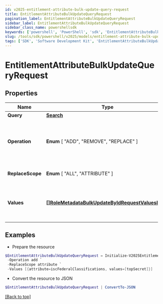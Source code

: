 ```yaml
---
id: v2025-entitlement-attribute-bulk-update-query-request
title: EntitlementAttributeBulkUpdateQueryRequest
pagination_label: EntitlementAttributeBulkUpdateQueryRequest
sidebar_label: EntitlementAttributeBulkUpdateQueryRequest
sidebar_class_name: powershellsdk
keywords: ['powershell', 'PowerShell', 'sdk', 'EntitlementAttributeBulkUpdateQueryRequest', 'V2025EntitlementAttributeBulkUpdateQueryRequest'] 
slug: /tools/sdk/powershell/v2025/models/entitlement-attribute-bulk-update-query-request
tags: ['SDK', 'Software Development Kit', 'EntitlementAttributeBulkUpdateQueryRequest', 'V2025EntitlementAttributeBulkUpdateQueryRequest']
---
```



# EntitlementAttributeBulkUpdateQueryRequest

## Properties

Name | Type | Description | Notes
------------ | ------------- | ------------- | -------------
**Query** | [**Search**](search) |  | [optional] 
**Operation** |  **Enum** [  "ADD",    "REMOVE",    "REPLACE" ] | Operation to perform on the attributes in the bulk update request. | [optional] 
**ReplaceScope** |  **Enum** [  "ALL",    "ATTRIBUTE" ] | The choice of update scope. | [optional] 
**Values** | [**[]RoleMetadataBulkUpdateByIdRequestValuesInner**](role-metadata-bulk-update-by-id-request-values-inner) | The metadata to be updated, including attribute and values. | [optional] 

## Examples

- Prepare the resource
```powershell
$EntitlementAttributeBulkUpdateQueryRequest = Initialize-V2025EntitlementAttributeBulkUpdateQueryRequest  -Query null `
 -Operation add `
 -ReplaceScope attribute `
 -Values [{attribute=iscFederalClassifications, values=[topSecret]}]
```

- Convert the resource to JSON
```powershell
$EntitlementAttributeBulkUpdateQueryRequest | ConvertTo-JSON
```


[[Back to top]](#) 

